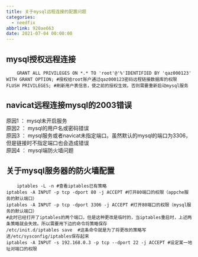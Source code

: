 ```yaml
---
title: 关于mysql远程连接的配置问题
categories:
  - needfix
abbrlink: 920ae663
date: 2021-07-04 00:00:00
---
```

## **mysql授权远程连接**

		GRANT ALL PRIVILEGES ON *.* TO 'root'@'%'IDENTIFIED BY 'qaz000123' WITH GRANT OPTION; #授权给root账户通过qaz000123密码远程链接数据库的权限
	FLUSH PRIVILEGES; #刷新用户表信息，使之前的授权生效。否则需要重新启动mysql服务

##  **navicat远程连接mysql的2003错误**

原因1 ： mysql未开启服务   
原因2 ： mysql的用户名或密码错误   
原因3 ： mysql服务或者navicat未指定端口。虽然默认的mysql的端口为3306，但是链接时不指定端口也会造成错误   
原因4 ： mysql端防火墙问题   

##  **关于mysql服务器的防火墙配置**
		
		iptables -L -n #查看iptables已有策略
	iptables -A INPUT -p tcp -dport 80 -j ACCEPT #打开80端口的权限（appche服务的默认端口）
	iptables -A INPUT -p tcp -dport 3306 -j ACCEPT #打开80端口的权限（mysql服务的默认端口） 
	#此时已经打开了iptables的两个端口，但是这种更改是临时的，当iptables重启时，上述两条策略就会失效。所以需要用下边的命令将策略保存
	/etc/init.d/iptables save  #这条命令就是为了将更改的策略写进/etc/sysconfig/iptables保存起来
	iptables -A INPUT -s 192.168.0.3 -p tcp --dport 22 -j ACCEPT #设定某一地址对端口的权限
